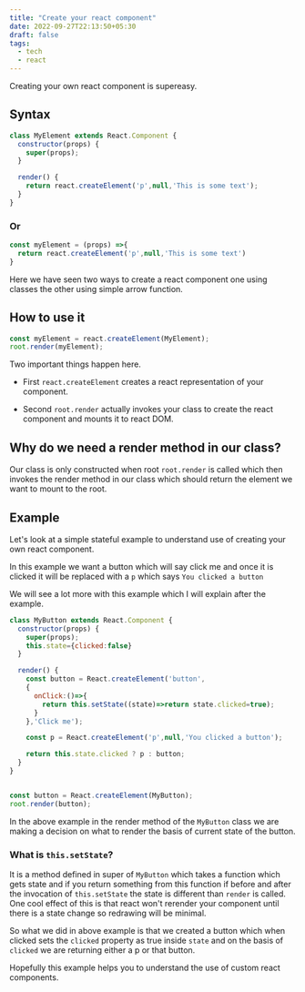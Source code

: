 ```yaml
---
title: "Create your react component"
date: 2022-09-27T22:13:50+05:30
draft: false
tags:
  - tech
  - react
---
```


Creating your own react component is supereasy.

## Syntax

```js
class MyElement extends React.Component {
  constructor(props) {
    super(props);
  }

  render() {
    return react.createElement('p',null,'This is some text');
  }
}
```

### Or

```js
const myElement = (props) =>{
  return react.createElement('p',null,'This is some text')
}
```

Here we have seen two ways to create a react component one using classes the other using simple arrow function.

## How to use it

```js
const myElement = react.createElement(MyElement);
root.render(myElement);
```

Two important things happen here.

- First `react.createElement` creates a react representation of your component.

- Second `root.render` actually invokes your class to create the react component and mounts it to react DOM.

## Why do we need a render method in our class?

Our class is only constructed when root `root.render` is called which then invokes the render method in our class which should return the element we want to mount to the root.

## Example

Let's look at a simple stateful example to understand use of creating your own react component.

In this example we want a button which will say click me and once it is clicked it will be replaced with a `p` which says `You clicked a button`

We will see a lot more with this example which I will explain after the example.

```js
class MyButton extends React.Component {
  constructor(props) {
    super(props);
    this.state={clicked:false}
  }

  render() {
    const button = React.createElement('button',
    {
      onClick:()=>{
        return this.setState((state)=>return state.clicked=true);
      }
    },'Click me');

    const p = React.createElement('p',null,'You clicked a button');

    return this.state.clicked ? p : button;
  }
}


const button = React.createElement(MyButton);
root.render(button);
```
In the above example in the render method of the `MyButton` class we are making a decision on what to render the basis of current state of the button.

### What is `this.setState`?

It is a method defined in super of `MyButton` which takes a function which gets state and if you return something from this function if before and after the invocation of `this.setState` the state is different than `render` is called. One cool effect of this is that react won't rerender your component until there is a state change so redrawing will be minimal.

So what we did in above example is that we created a button which when clicked sets the `clicked` property as true inside `state` and on the basis of `clicked` we are returning either a p or that button.


Hopefully this example helps you to understand the use of custom react components.